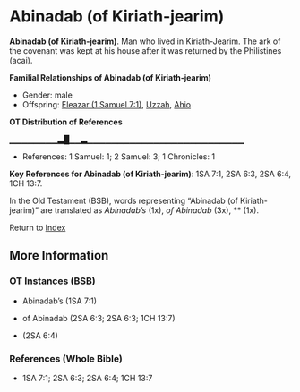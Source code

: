 # Abinadab (of Kiriath-jearim)
**Abinadab (of Kiriath-jearim)**. 
Man who lived in Kiriath-Jearim. The ark of the covenant was kept at his house after it was returned by the Philistines (acai). 




**Familial Relationships of Abinadab (of Kiriath-jearim)**


* Gender: male
* Offspring: [Eleazar (1 Samuel 7:1)](Eleazar.3.md), [Uzzah](Uzzah.md), [Ahio](Ahio.md)


**OT Distribution of References**

▁▁▁▁▁▁▁▁▃█▁▁▃▁▁▁▁▁▁▁▁▁▁▁▁▁▁▁▁▁▁▁▁▁▁▁▁▁▁
* References: 1 Samuel: 1; 2 Samuel: 3; 1 Chronicles: 1



**Key References for Abinadab (of Kiriath-jearim)**: 
1SA 7:1, 2SA 6:3, 2SA 6:4, 1CH 13:7. 


In the Old Testament (BSB), words representing “Abinadab (of Kiriath-jearim)” are translated as 
*Abinadab’s* (1x), *of Abinadab* (3x), ** (1x). 




Return to [Index](00-Index.md)

## More Information

### OT Instances (BSB)

* Abinadab’s (1SA 7:1)

* of Abinadab (2SA 6:3; 2SA 6:3; 1CH 13:7)

*  (2SA 6:4)



### References (Whole Bible)

* 1SA 7:1; 2SA 6:3; 2SA 6:4; 1CH 13:7



